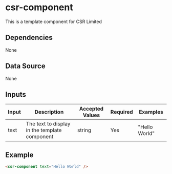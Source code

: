 # csr-component

This is a template component for CSR Limited

## Dependencies
None

## Data Source
None

## Inputs
| Input | Description | Accepted Values | Required | Examples |
| ------ | ------ | ------ | ------ | ------ |
| text | The text to display in the template component | string | Yes | "Hello World" |

## Example
```html
<csr-component text="Hello World" />
